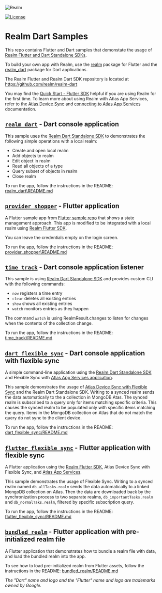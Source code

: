 ![Realm](https://github.com/realm/realm-dart/raw/main/logo.png)

[![License](https://img.shields.io/badge/License-Apache-blue.svg)](LICENSE)

# Realm Dart Samples

This repo contains Flutter and Dart samples that demonstate the usage of [Realm Flutter and Dart Standalone SDKs](https://www.mongodb.com/docs/realm/sdk/flutter/).

To build your own app with Realm, use the [realm](https://pub.dev/packages/realm) package for Flutter and the [realm_dart](https://pub.dev/packages/realm_dart) package for Dart applications.

The Realm Flutter and Realm Dart SDK repository is located at https://github.com/realm/realm-dart

You may find the [Quick Start - Flutter SDK]( https://www.mongodb.com/docs/realm/sdk/flutter/quick-start/) helpful if you are using Realm for the first time.
To learn more about using Realm with Atlas App Services, refer to the [Atlas Device Sync](https://www.mongodb.com/docs/realm/sdk/flutter/sync/) and [connecting to Atlas App Services](https://www.mongodb.com/docs/realm/sdk/flutter/app-services/) documentation.

## [`realm_dart`](https://github.com/realm/realm-dart-samples/tree/main/realm_dart) - Dart console application

This sample uses the [Realm Dart Standalone SDK](https://www.mongodb.com/docs/realm/sdk/flutter/#dart-standalone-realm) to demonstrates the following simple operations with a local realm:

- Create and open local realm
- Add objects to realm
- Edit object in realm
- Read all objects of a type
- Query subset of objects in realm
- Close realm

To run the app, follow the instructions in the README: [realm_dart\README.md](https://github.com/realm/realm-dart-samples/tree/main/realm_dart#readme)

## [`provider_shopper`](https://github.com/realm/realm-dart-samples/tree/main/provider_shopper) - Flutter application

A Flutter sample app from [Flutter sample repo](https://github.com/flutter/samples/tree/master/provider_shopper) that shows a state management approach. This app is modified to be integrated with a local realm using [Realm Flutter SDK](https://www.mongodb.com/docs/realm/sdk/flutter/).

You can leave the credentials empty on the login screen.

To run the app, follow the instructions in the README: [provider_shopper\README.md](https://github.com/realm/realm-dart-samples/tree/main/provider_shopper#readme)

## [`time_track`](https://github.com/realm/realm-dart-samples/tree/main/time_track) - Dart console application listener

This sample is using [Realm Dart Standalone SDK](https://www.mongodb.com/docs/realm/sdk/flutter/#dart-standalone-realm) and provides custom CLI with the following commands:
- `now` registers a time entry
- `clear` deletes all existing entries
- `show` shows all existing entries
- `watch` monitors entries as they happen

The command `watch` is using RealmResult.changes to listen for changes when the contents of the collection change.

To run the app, follow the instructions in the README: [time_track\README.md](https://github.com/realm/realm-dart-samples/tree/main/time_track#readme)

## [`dart_flexible_sync`](https://github.com/realm/realm-dart-samples/tree/main/dart_flexible_sync) - Dart console application with flexible sync

A simple command-line application using the [Realm Dart Standalone SDK](https://www.mongodb.com/docs/realm/sdk/flutter/#dart-standalone-realm) and Flexible Sync with [Atlas App Services application](https://www.mongodb.com/docs/atlas/app-services/).

This sample demonstrates the usage of [Atlas Device Sync with Flexible Sync](https://www.mongodb.com/docs/realm/sdk/flutter/sync/) and the Realm Dart Standalone SDK.
Writing to a synced realm sends the data automatically to the a collection in MongoDB Atas. The synced realm is subscribed to a query only for items matching specific criteria.
This causes the synced realm to be populated only with specific items matching the query.
Items in the MongoDB collection on Atlas that do not match the query do not sync to the client device.

To run the app, follow the instructions in the README: [dart_flexible_sync/README.md](https://github.com/realm/realm-dart-samples/tree/main/dart_flexible_sync#readme)

## [`flutter_flexible_sync`](https://github.com/realm/realm-dart-samples/tree/main/flutter_flexible_sync) - Flutter application with flexible sync

A Flutter application using the [Realm Flutter SDK](https://www.mongodb.com/docs/realm/sdk/flutter/), Atlas Device Sync with Flexible Sync, and [Atlas App Services](https://www.mongodb.com/docs/atlas/app-services/).

This sample demonstrates the usage of Flexible Sync. 
Writing to a synced realm named `db_allTasks.realm` sends the data automatically to a linked MongoDB collection on Atlas.
Then the data are downloaded back by the synchronization process to two separate realms,
`db_importantTasks.realm` and  `db_normalTaks.realm`, filtered by specific subscription query.

To run the app, follow the instructions in the README: [flutter_flexible_sync/README.md](https://github.com/realm/realm-dart-samples/tree/main/flutter_flexible_sync#readme)

## [`bundled_realm`](https://github.com/realm/realm-dart-samples/tree/main/bundled_realm) - Flutter application with pre-initialized realm file

A Flutter application that demonstrates how to bundle a realm file with data, and load the bundled realm into the app.

To see how to load pre-initialized realm from Flutter assets, follow the instructions in the README: [bundled_realm/README.md](https://github.com/realm/realm-dart-samples/tree/main/bundled_realm#readme)

*The "Dart" name and logo and the "Flutter" name and logo are trademarks owned by Google.*